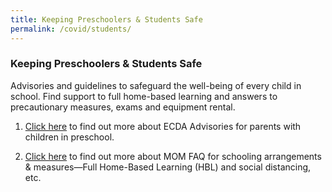 ```yaml
---
title: Keeping Preschoolers & Students Safe
permalink: /covid/students/
---
```


### **Keeping Preschoolers & Students Safe**

Advisories and guidelines to safeguard the well-being of every child in school. Find support to full home-based learning and answers to precautionary measures, exams and equipment rental.

1. <a href='https://www.ecda.gov.sg/PressReleases/Pages/Updates-to-parents-on-COVID-19.aspx'>Click here<a/> to find out more about ECDA Advisories for parents with children in preschool.

2. <a href='https://www.moe.gov.sg/faqs-covid-19-infection#q5tce'>Click here</a> to find out more about MOM FAQ for schooling arrangements & measures—Full Home-Based Learning (HBL) and social distancing, etc.
